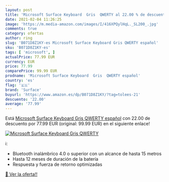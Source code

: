 ```yaml
---
layout: post
title: 'Microsoft Surface Keyboard  Gris  QWERTY al 22.00 % de descuento'
date: 2021-02-04 11:26:25
image: 'https://m.media-amazon.com/images/I/416XPQylHqL._SL200_.jpg'
comments: true
category: ofertas
author: ring
slug: 'B071D8Z1KY-es Microsoft Surface Keyboard Gris QWERTY español'
sku: 'B071D8Z1KY-es'
tags: [ 'microsoft', ]
actualPrice: 77.99 EUR
currency: EUR
price: 77.99
comparePrice: 99.99 EUR
prodname: 'Microsoft Surface Keyboard  Gris  QWERTY español'
country: 'es'
flag: '🇪🇸'
brand: 'Surface'
buyurl: 'https://www.amazon.es/dp/B071D8Z1KY/?tag=tolees-21'
descuento: '22.00'
average: '77.99'
---
```


Está [Microsoft Surface Keyboard  Gris  QWERTY español](https://www.amazon.es/dp/B071D8Z1KY/?tag=tolees-21) con 22.00 de descuento por 77.99 EUR (original: 99.99 EUR) en el siguiente enlace!

[![Microsoft Surface Keyboard  Gris  QWERTY](https://m.media-amazon.com/images/I/416XPQylHqL._SL200_.jpg)](https://www.amazon.es/dp/B071D8Z1KY/?tag=tolees-21)

ℹ️:

- Bluetooth inalámbrico 4.0 o superior con un alcance de hasta 15 metros
- Hasta 12 meses de duración de la batería
- Respuesta y fuerza de retorno optimizadas

[🛒 Ver la oferta!!](https://www.amazon.es/dp/B071D8Z1KY/?tag=tolees-21)
